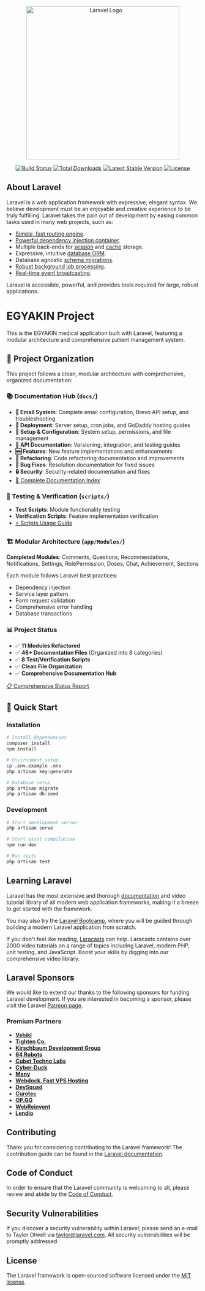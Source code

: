 <p align="center"><a href="https://laravel.com" target="_blank"><img src="https://raw.githubusercontent.com/laravel/art/master/logo-lockup/5%20SVG/2%20CMYK/1%20Full%20Color/laravel-logolockup-cmyk-red.svg" width="400" alt="Laravel Logo"></a></p>

<p align="center">
<a href="https://github.com/laravel/framework/actions"><img src="https://github.com/laravel/framework/workflows/tests/badge.svg" alt="Build Status"></a>
<a href="https://packagist.org/packages/laravel/framework"><img src="https://img.shields.io/packagist/dt/laravel/framework" alt="Total Downloads"></a>
<a href="https://packagist.org/packages/laravel/framework"><img src="https://img.shields.io/packagist/v/laravel/framework" alt="Latest Stable Version"></a>
<a href="https://packagist.org/packages/laravel/framework"><img src="https://img.shields.io/packagist/l/laravel/framework" alt="License"></a>
</p>

## About Laravel

Laravel is a web application framework with expressive, elegant syntax. We believe development must be an enjoyable and creative experience to be truly fulfilling. Laravel takes the pain out of development by easing common tasks used in many web projects, such as:

- [Simple, fast routing engine](https://laravel.com/docs/routing).
- [Powerful dependency injection container](https://laravel.com/docs/container).
- Multiple back-ends for [session](https://laravel.com/docs/session) and [cache](https://laravel.com/docs/cache) storage.
- Expressive, intuitive [database ORM](https://laravel.com/docs/eloquent).
- Database agnostic [schema migrations](https://laravel.com/docs/migrations).
- [Robust background job processing](https://laravel.com/docs/queues).
- [Real-time event broadcasting](https://laravel.com/docs/broadcasting).

Laravel is accessible, powerful, and provides tools required for large, robust applications.

# EGYAKIN Project

This is the EGYAKIN medical application built with Laravel, featuring a modular architecture and comprehensive patient management system.

## 📁 Project Organization

This project follows a clean, modular architecture with comprehensive, organized documentation:

### 📚 Documentation Hub (`docs/`)
- **📧 Email System**: Complete email configuration, Brevo API setup, and troubleshooting
- **🚀 Deployment**: Server setup, cron jobs, and GoDaddy hosting guides
- **🔧 Setup & Configuration**: System setup, permissions, and file management
- **🔌 API Documentation**: Versioning, integration, and testing guides
- **🆕 Features**: New feature implementations and enhancements
- **🔄 Refactoring**: Code refactoring documentation and improvements
- **🐛 Bug Fixes**: Resolution documentation for fixed issues
- **🔒 Security**: Security-related documentation and fixes
- [📖 Complete Documentation Index](docs/README.md)

### 🧪 Testing & Verification (`scripts/`)
- **Test Scripts**: Module functionality testing
- **Verification Scripts**: Feature implementation verification
- [⚡ Scripts Usage Guide](scripts/README.md)

### 🏗️ Modular Architecture (`app/Modules/`)
**Completed Modules**: Comments, Questions, Recommendations, Notifications, Settings, RolePermission, Doses, Chat, Achievement, Sections

Each module follows Laravel best practices:
- Dependency injection
- Service layer pattern
- Form request validation
- Comprehensive error handling
- Database transactions

### 📊 Project Status
- ✅ **11 Modules Refactored**
- ✅ **46+ Documentation Files** (Organized into 8 categories)
- ✅ **8 Test/Verification Scripts**
- ✅ **Clean File Organization**
- ✅ **Comprehensive Documentation Hub**

[📋 Comprehensive Status Report](docs/PROJECT_STATUS_COMPREHENSIVE.md)

## 🚀 Quick Start

### Installation
```bash
# Install dependencies
composer install
npm install

# Environment setup
cp .env.example .env
php artisan key:generate

# Database setup
php artisan migrate
php artisan db:seed
```

### Development
```bash
# Start development server
php artisan serve

# Start asset compilation
npm run dev

# Run tests
php artisan test
```

## Learning Laravel

Laravel has the most extensive and thorough [documentation](https://laravel.com/docs) and video tutorial library of all modern web application frameworks, making it a breeze to get started with the framework.

You may also try the [Laravel Bootcamp](https://bootcamp.laravel.com), where you will be guided through building a modern Laravel application from scratch.

If you don't feel like reading, [Laracasts](https://laracasts.com) can help. Laracasts contains over 2000 video tutorials on a range of topics including Laravel, modern PHP, unit testing, and JavaScript. Boost your skills by digging into our comprehensive video library.

## Laravel Sponsors

We would like to extend our thanks to the following sponsors for funding Laravel development. If you are interested in becoming a sponsor, please visit the Laravel [Patreon page](https://patreon.com/taylorotwell).

### Premium Partners

- **[Vehikl](https://vehikl.com/)**
- **[Tighten Co.](https://tighten.co)**
- **[Kirschbaum Development Group](https://kirschbaumdevelopment.com)**
- **[64 Robots](https://64robots.com)**
- **[Cubet Techno Labs](https://cubettech.com)**
- **[Cyber-Duck](https://cyber-duck.co.uk)**
- **[Many](https://www.many.co.uk)**
- **[Webdock, Fast VPS Hosting](https://www.webdock.io/en)**
- **[DevSquad](https://devsquad.com)**
- **[Curotec](https://www.curotec.com/services/technologies/laravel/)**
- **[OP.GG](https://op.gg)**
- **[WebReinvent](https://webreinvent.com/?utm_source=laravel&utm_medium=github&utm_campaign=patreon-sponsors)**
- **[Lendio](https://lendio.com)**

## Contributing

Thank you for considering contributing to the Laravel framework! The contribution guide can be found in the [Laravel documentation](https://laravel.com/docs/contributions).

## Code of Conduct

In order to ensure that the Laravel community is welcoming to all, please review and abide by the [Code of Conduct](https://laravel.com/docs/contributions#code-of-conduct).

## Security Vulnerabilities

If you discover a security vulnerability within Laravel, please send an e-mail to Taylor Otwell via [taylor@laravel.com](mailto:taylor@laravel.com). All security vulnerabilities will be promptly addressed.

## License

The Laravel framework is open-sourced software licensed under the [MIT license](https://opensource.org/licenses/MIT).
